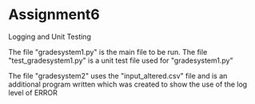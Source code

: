 # Assignment6
Logging and Unit Testing

The file "gradesystem1.py" is the main file to be run. 
The file "test_gradesystem1.py" is a unit test file used for "gradesystem1.py"

The file "gradesystem2" uses the "input_altered.csv" file and is an additional program written which was created to show the use of the log level of ERROR
